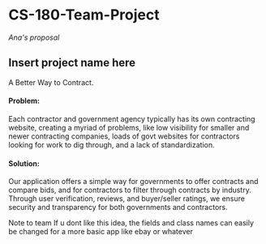 # CS-180-Team-Project
*Ana's proposal*

## Insert project name here 
A Better Way to Contract.

#### Problem: 
Each contractor and government agency typically has its own contracting website, creating a myriad of problems, like low visibility for smaller 
and newer contracting companies, loads of govt websites for contractors looking for work to dig through, and a lack of standardization.

#### Solution: 
Our application offers a simple way for governments to offer contracts and compare bids, and for contractors to filter through contracts 
by industry. Through user verification, reviews, and buyer/seller ratings, we ensure security and transparency for both governments and
contractors.

Note to team
If u dont like this idea, the fields and class names can easily be changed for a more basic app like ebay or whatever
